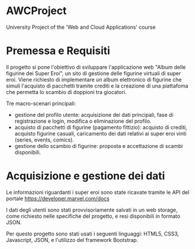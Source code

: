# AWCProject
University Project of the 'Web and Cloud Applications' course 

# Premessa e Requisiti
Il progetto si pone l'obiettivo di sviluppare l'applicazione web "Album delle figurine dei Super Eroi", un sito di gestione delle figurine virtuali di super eroi. Viene richiesto di implementare un album elettronico di figurine che simuli l'acquisto di pacchetti tramite crediti e la creazione di una piattafoma che permetta lo scambio di doppioni tra giocatori.

Tre macro-scenari principali:
- gestione del profilo utente: acquisizione dei dati principali, fase di registrazione e login, modifica o eliminazione del profilo.
- acquisto di pacchetti di figurine (pagamento fittizio): acquisto di crediti, acquisto figurine casuali, caricamento dei dati relativi ai super eroi vinti (series, events, comics). 
- gestione dello scambio di figurine: proposta e accettazione di scambi disponibili.

# Acquisizione e gestione dei dati
Le informazioni riguardanti i super eroi sono state ricavate tramite le API del portale <link> https://developer.marvel.com/docs </link>

I dati degli utenti sono stati provvisoriamente salvati in un web storage, come richiesto nelle specifiche del progetto, e resi disponibili in formato JSON.

Per questo progetto sono stati usati i seguenti linguaggi: HTML5, CSS3, Javascript, JSON, e l'utilizzo del framework Bootstrap.
